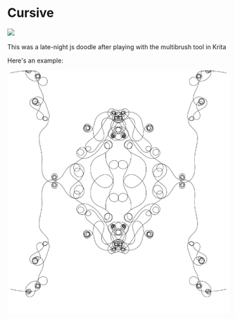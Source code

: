 # Cursive

![](https://i.imgur.com/wU5Jqw2.gif)

This was a late-night js doodle after playing with the multibrush tool in Krita

Here's an example:

![](example.png)
